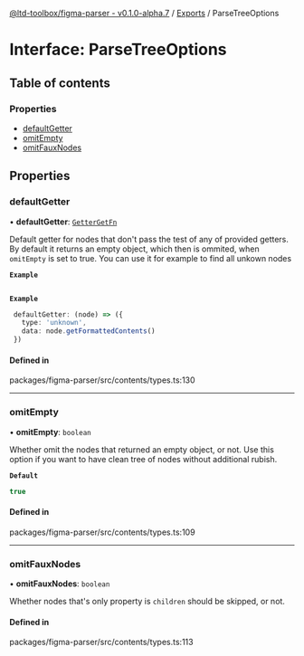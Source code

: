 [@ltd-toolbox/figma-parser - v0.1.0-alpha.7](../README.md) / [Exports](../modules.md) / ParseTreeOptions

# Interface: ParseTreeOptions

## Table of contents

### Properties

- [defaultGetter](ParseTreeOptions.md#defaultgetter)
- [omitEmpty](ParseTreeOptions.md#omitempty)
- [omitFauxNodes](ParseTreeOptions.md#omitfauxnodes)

## Properties

### defaultGetter

• **defaultGetter**: [`GetterGetFn`](../modules.md#gettergetfn)

Default getter for nodes that don't pass the test of any of provided getters.
By default it returns an empty object, which then is ommited, when `omitEmpty` is set to true.
You can use it for example to find all unkown nodes

**`Example`**

```ts

```

**`Example`**

```typescript
 defaultGetter: (node) => ({
   type: 'unknown',
   data: node.getFormattedContents()
 })
```

#### Defined in

packages/figma-parser/src/contents/types.ts:130

___

### omitEmpty

• **omitEmpty**: `boolean`

Whether omit the nodes that returned an empty object, or not.
Use this option if you want to have clean tree of nodes without additional rubish.

**`Default`**

```ts
true
```

#### Defined in

packages/figma-parser/src/contents/types.ts:109

___

### omitFauxNodes

• **omitFauxNodes**: `boolean`

Whether nodes that's only property is `children` should be skipped, or not.

#### Defined in

packages/figma-parser/src/contents/types.ts:113
